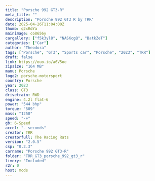 ```yaml
---
title: "Porsche 992 GT3-R"
meta_title: ""
description: "Porsche 992 GT3 R by TRR"
date: 2025-04-26T11:04:00Z
thumb: q2xRdYa
mainimage: co8656y
cargallery: ["f5k3yl8", "NASKcgQ", "BatkZeT"]
categories: ["Car"]
author: "Theodora"
tags: ["Porsche", "GT3", "Sports car", "Porsche", "2023", "TRR"]
draft: false
link: https://ouo.io/a6V5oe
zipsize: "164 MB"
manu: Porsche
logo2: porsche-motorsport
country: Porsche
year: 2023
class: GT3
drivetrain: RWD
engine: 4.2l flat-6
power: "544 bhp"
torque: "509"
mass: "1250"
speed: "-+"
gb: 6-Speed
accel: "- seconds"
creator: TRR
creatorfull: The Racing Rats
version: "2.0.5"
csp: "0.2.3"
carname: "Porsche 992 GT3-R"
folder: "TRR_GT3_porsche_992_gt3_r"
livery: "Included"
r2r: 0
host: mods
---
```

